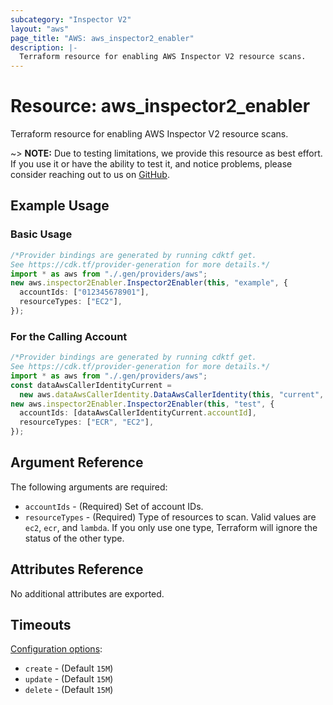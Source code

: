 ```yaml
---
subcategory: "Inspector V2"
layout: "aws"
page_title: "AWS: aws_inspector2_enabler"
description: |-
  Terraform resource for enabling AWS Inspector V2 resource scans.
---
```


# Resource: aws\_inspector2\_enabler

Terraform resource for enabling AWS Inspector V2 resource scans.

\~> **NOTE:** Due to testing limitations, we provide this resource as best effort. If you use it or have the ability to test it, and notice problems, please consider reaching out to us on [GitHub](https://github.com/hashicorp/terraform-provider-aws/issues/new/choose).

## Example Usage

### Basic Usage

```typescript
/*Provider bindings are generated by running cdktf get.
See https://cdk.tf/provider-generation for more details.*/
import * as aws from "./.gen/providers/aws";
new aws.inspector2Enabler.Inspector2Enabler(this, "example", {
  accountIds: ["012345678901"],
  resourceTypes: ["EC2"],
});

```

### For the Calling Account

```typescript
/*Provider bindings are generated by running cdktf get.
See https://cdk.tf/provider-generation for more details.*/
import * as aws from "./.gen/providers/aws";
const dataAwsCallerIdentityCurrent =
  new aws.dataAwsCallerIdentity.DataAwsCallerIdentity(this, "current", {});
new aws.inspector2Enabler.Inspector2Enabler(this, "test", {
  accountIds: [dataAwsCallerIdentityCurrent.accountId],
  resourceTypes: ["ECR", "EC2"],
});

```

## Argument Reference

The following arguments are required:

* `accountIds` - (Required) Set of account IDs.
* `resourceTypes` - (Required) Type of resources to scan. Valid values are `ec2`, `ecr`, and `lambda`. If you only use one type, Terraform will ignore the status of the other type.

## Attributes Reference

No additional attributes are exported.

## Timeouts

[Configuration options](https://developer.hashicorp.com/terraform/language/resources/syntax#operation-timeouts):

* `create` - (Default `15M`)
* `update` - (Default `15M`)
* `delete` - (Default `15M`)
